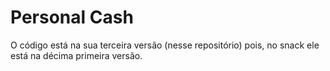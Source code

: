 # Personal Cash

O código está na sua terceira versão (nesse repositório) pois, no snack ele está na décima primeira versão.
